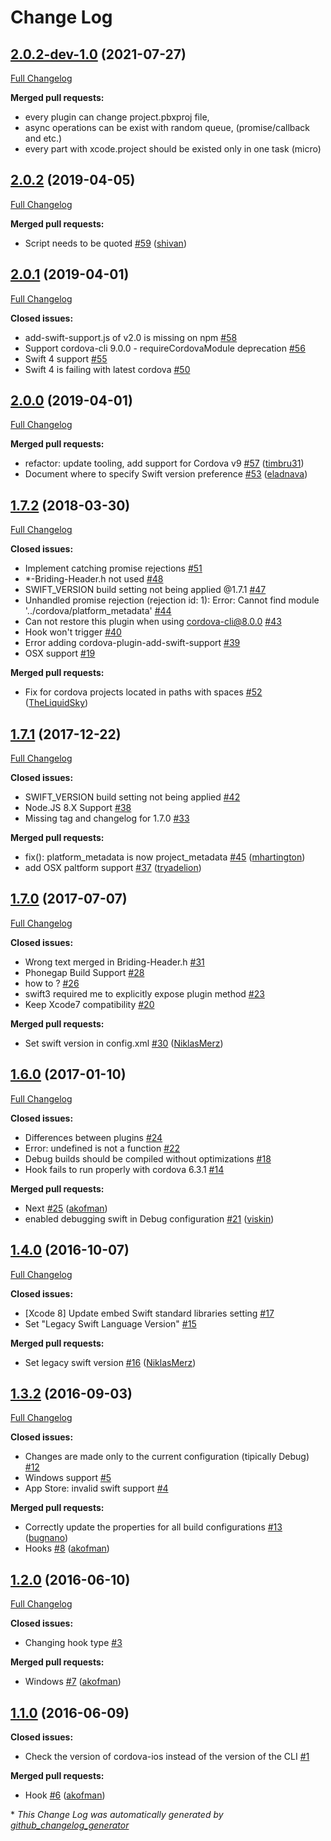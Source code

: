 # Change Log

## [2.0.2-dev-1.0](https://github.com/akofman/cordova-plugin-add-swift-support/tree/2.0.2-dev-1.0) (2021-07-27)
[Full Changelog](https://github.com/akofman/cordova-plugin-add-swift-support/compare/2.0.1...2.0.2-dev-1.0)

**Merged pull requests:**

- every plugin can change project.pbxproj file,
- async operations can be exist with random queue, (promise/callback and etc.)
- every part with xcode.project should be existed only in one task (micro)


## [2.0.2](https://github.com/akofman/cordova-plugin-add-swift-support/tree/2.0.2) (2019-04-05)
[Full Changelog](https://github.com/akofman/cordova-plugin-add-swift-support/compare/2.0.1...2.0.2)

**Merged pull requests:**

- Script needs to be quoted [\#59](https://github.com/akofman/cordova-plugin-add-swift-support/pull/59) ([shivan](https://github.com/shivan))

## [2.0.1](https://github.com/akofman/cordova-plugin-add-swift-support/tree/2.0.1) (2019-04-01)
[Full Changelog](https://github.com/akofman/cordova-plugin-add-swift-support/compare/2.0.0...2.0.1)

**Closed issues:**

- add-swift-support.js of v2.0 is missing on npm [\#58](https://github.com/akofman/cordova-plugin-add-swift-support/issues/58)
- Support cordova-cli 9.0.0 - requireCordovaModule deprecation [\#56](https://github.com/akofman/cordova-plugin-add-swift-support/issues/56)
- Swift 4 support [\#55](https://github.com/akofman/cordova-plugin-add-swift-support/issues/55)
- Swift 4 is failing with latest cordova [\#50](https://github.com/akofman/cordova-plugin-add-swift-support/issues/50)

## [2.0.0](https://github.com/akofman/cordova-plugin-add-swift-support/tree/2.0.0) (2019-04-01)
[Full Changelog](https://github.com/akofman/cordova-plugin-add-swift-support/compare/1.7.2...2.0.0)

**Merged pull requests:**

- refactor: update tooling, add support for Cordova v9 [\#57](https://github.com/akofman/cordova-plugin-add-swift-support/pull/57) ([timbru31](https://github.com/timbru31))
- Document where to specify Swift version preference [\#53](https://github.com/akofman/cordova-plugin-add-swift-support/pull/53) ([eladnava](https://github.com/eladnava))

## [1.7.2](https://github.com/akofman/cordova-plugin-add-swift-support/tree/1.7.2) (2018-03-30)
[Full Changelog](https://github.com/akofman/cordova-plugin-add-swift-support/compare/1.7.1...1.7.2)

**Closed issues:**

- Implement catching promise rejections [\#51](https://github.com/akofman/cordova-plugin-add-swift-support/issues/51)
- \*-Briding-Header.h not used [\#48](https://github.com/akofman/cordova-plugin-add-swift-support/issues/48)
- SWIFT\_VERSION build setting not being applied @1.7.1 [\#47](https://github.com/akofman/cordova-plugin-add-swift-support/issues/47)
- Unhandled promise rejection \(rejection id: 1\): Error: Cannot find module '../cordova/platform\_metadata' [\#44](https://github.com/akofman/cordova-plugin-add-swift-support/issues/44)
- Can not restore this plugin when using cordova-cli@8.0.0  [\#43](https://github.com/akofman/cordova-plugin-add-swift-support/issues/43)
- Hook won't trigger [\#40](https://github.com/akofman/cordova-plugin-add-swift-support/issues/40)
- Error adding cordova-plugin-add-swift-support [\#39](https://github.com/akofman/cordova-plugin-add-swift-support/issues/39)
- OSX support [\#19](https://github.com/akofman/cordova-plugin-add-swift-support/issues/19)

**Merged pull requests:**

- Fix for cordova projects located in paths with spaces [\#52](https://github.com/akofman/cordova-plugin-add-swift-support/pull/52) ([TheLiquidSky](https://github.com/TheLiquidSky))

## [1.7.1](https://github.com/akofman/cordova-plugin-add-swift-support/tree/1.7.1) (2017-12-22)
[Full Changelog](https://github.com/akofman/cordova-plugin-add-swift-support/compare/1.7.0...1.7.1)

**Closed issues:**

- SWIFT\_VERSION build setting not being applied [\#42](https://github.com/akofman/cordova-plugin-add-swift-support/issues/42)
- Node.JS 8.X Support [\#38](https://github.com/akofman/cordova-plugin-add-swift-support/issues/38)
- Missing tag and changelog for 1.7.0 [\#33](https://github.com/akofman/cordova-plugin-add-swift-support/issues/33)

**Merged pull requests:**

- fix\(\): platform\_metadata is now project\_metadata [\#45](https://github.com/akofman/cordova-plugin-add-swift-support/pull/45) ([mhartington](https://github.com/mhartington))
- add OSX paltform support [\#37](https://github.com/akofman/cordova-plugin-add-swift-support/pull/37) ([tryadelion](https://github.com/tryadelion))

## [1.7.0](https://github.com/akofman/cordova-plugin-add-swift-support/tree/1.7.0) (2017-07-07)
[Full Changelog](https://github.com/akofman/cordova-plugin-add-swift-support/compare/1.6.0...1.7.0)

**Closed issues:**

- Wrong text merged in Briding-Header.h [\#31](https://github.com/akofman/cordova-plugin-add-swift-support/issues/31)
- Phonegap Build Support [\#28](https://github.com/akofman/cordova-plugin-add-swift-support/issues/28)
- how to ? [\#26](https://github.com/akofman/cordova-plugin-add-swift-support/issues/26)
- swift3 required me to explicitly expose plugin method [\#23](https://github.com/akofman/cordova-plugin-add-swift-support/issues/23)
- Keep Xcode7 compatibility [\#20](https://github.com/akofman/cordova-plugin-add-swift-support/issues/20)

**Merged pull requests:**

- Set swift version in config.xml [\#30](https://github.com/akofman/cordova-plugin-add-swift-support/pull/30) ([NiklasMerz](https://github.com/NiklasMerz))

## [1.6.0](https://github.com/akofman/cordova-plugin-add-swift-support/tree/1.6.0) (2017-01-10)
[Full Changelog](https://github.com/akofman/cordova-plugin-add-swift-support/compare/1.4.0...1.6.0)

**Closed issues:**

- Differences between plugins [\#24](https://github.com/akofman/cordova-plugin-add-swift-support/issues/24)
- Error: undefined is not a function [\#22](https://github.com/akofman/cordova-plugin-add-swift-support/issues/22)
- Debug builds should be compiled without optimizations [\#18](https://github.com/akofman/cordova-plugin-add-swift-support/issues/18)
- Hook fails to run properly with cordova 6.3.1 [\#14](https://github.com/akofman/cordova-plugin-add-swift-support/issues/14)

**Merged pull requests:**

- Next [\#25](https://github.com/akofman/cordova-plugin-add-swift-support/pull/25) ([akofman](https://github.com/akofman))
- enabled debugging swift in Debug configuration [\#21](https://github.com/akofman/cordova-plugin-add-swift-support/pull/21) ([viskin](https://github.com/viskin))

## [1.4.0](https://github.com/akofman/cordova-plugin-add-swift-support/tree/1.4.0) (2016-10-07)
[Full Changelog](https://github.com/akofman/cordova-plugin-add-swift-support/compare/1.3.2...1.4.0)

**Closed issues:**

- \[Xcode 8\] Update embed Swift standard libraries setting [\#17](https://github.com/akofman/cordova-plugin-add-swift-support/issues/17)
- Set "Legacy Swift Language Version" [\#15](https://github.com/akofman/cordova-plugin-add-swift-support/issues/15)

**Merged pull requests:**

- Set legacy swift version [\#16](https://github.com/akofman/cordova-plugin-add-swift-support/pull/16) ([NiklasMerz](https://github.com/NiklasMerz))

## [1.3.2](https://github.com/akofman/cordova-plugin-add-swift-support/tree/1.3.2) (2016-09-03)
[Full Changelog](https://github.com/akofman/cordova-plugin-add-swift-support/compare/1.2.0...1.3.2)

**Closed issues:**

- Changes are made only to the current configuration \(tipically Debug\) [\#12](https://github.com/akofman/cordova-plugin-add-swift-support/issues/12)
- Windows support [\#5](https://github.com/akofman/cordova-plugin-add-swift-support/issues/5)
- App Store: invalid swift support [\#4](https://github.com/akofman/cordova-plugin-add-swift-support/issues/4)

**Merged pull requests:**

- Correctly update the properties for all build configurations [\#13](https://github.com/akofman/cordova-plugin-add-swift-support/pull/13) ([bugnano](https://github.com/bugnano))
- Hooks [\#8](https://github.com/akofman/cordova-plugin-add-swift-support/pull/8) ([akofman](https://github.com/akofman))

## [1.2.0](https://github.com/akofman/cordova-plugin-add-swift-support/tree/1.2.0) (2016-06-10)
[Full Changelog](https://github.com/akofman/cordova-plugin-add-swift-support/compare/1.1.0...1.2.0)

**Closed issues:**

- Changing hook type [\#3](https://github.com/akofman/cordova-plugin-add-swift-support/issues/3)

**Merged pull requests:**

- Windows [\#7](https://github.com/akofman/cordova-plugin-add-swift-support/pull/7) ([akofman](https://github.com/akofman))

## [1.1.0](https://github.com/akofman/cordova-plugin-add-swift-support/tree/1.1.0) (2016-06-09)
**Closed issues:**

- Check the version of cordova-ios instead of the version of the CLI [\#1](https://github.com/akofman/cordova-plugin-add-swift-support/issues/1)

**Merged pull requests:**

- Hook [\#6](https://github.com/akofman/cordova-plugin-add-swift-support/pull/6) ([akofman](https://github.com/akofman))



\* *This Change Log was automatically generated by [github_changelog_generator](https://github.com/skywinder/Github-Changelog-Generator)*
